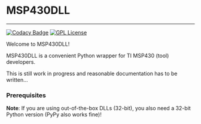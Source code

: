 MSP430DLL
===
---
[![Codacy Badge](https://api.codacy.com/project/badge/grade/a8f53cc5ff8a44579aa33504e17ae318)](https://www.codacy.com/app/cpu12-gems/msp430dll)
[![GPL License](http://img.shields.io/badge/license-GPL-blue.svg)](http://opensource.org/licenses/GPL-2.0)

Welcome to MSP430DLL!

MSP430DLL is a convenient Python wrapper for TI MSP430 (tool) developers.

This is still work in progress and reasonable documentation has to be written...

### Prerequisites

**Note**: If you are using out-of-the-box DLLs (32-bit), you also need a 32-bit Python version (PyPy also works fine)!